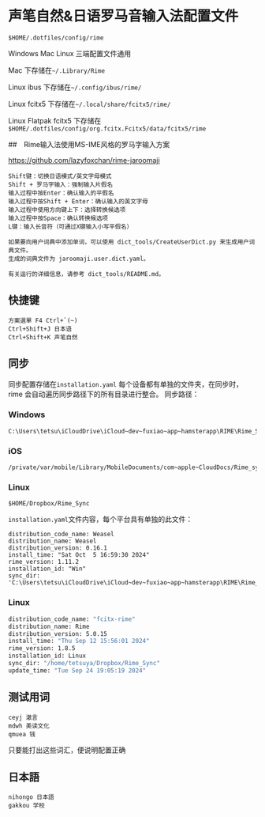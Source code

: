 # 声笔自然&日语罗马音输入法配置文件

`$HOME/.dotfiles/config/rime`

Windows Mac Linux 三端配置文件通用  

Mac 下存储在`~/.Library/Rime`  

Linux ibus 下存储在`~/.config/ibus/rime/`  

Linux fcitx5 下存储在`~/.local/share/fcitx5/rime/`  

Linux Flatpak  fcitx5 下存储在`$HOME/.dotfiles/config/org.fcitx.Fcitx5/data/fcitx5/rime`

##　Rime输入法使用MS-IME风格的罗马字输入方案

https://github.com/lazyfoxchan/rime-jaroomaji

	Shift键：切换日语模式/英文字母模式
	Shift + 罗马字输入：强制输入片假名
	输入过程中按Enter：确认输入的平假名
	输入过程中按Shift + Enter：确认输入的英文字母
	输入过程中使用方向键上下：选择转换候选项
	输入过程中按Space：确认转换候选项
	L键：输入长音符（可通过X键输入小写平假名）
	
	如果要向用户词典中添加单词，可以使用 dict_tools/CreateUserDict.py 来生成用户词典文件。
	生成的词典文件为 jaroomaji.user.dict.yaml。
	
	有关运行的详细信息，请参考 dict_tools/README.md。


## 快捷键
	方案選單 F4 Ctrl+`(~)
	Ctrl+Shift+J 日本语
	Ctrl+Shift+K 声笔自然

## 同步
同步配置存储在`installation.yaml`
每个设备都有单独的文件夹，在同步时，rime 会自动遍历同步路径下的所有目录进行整合。
同步路径：


### Windows
	C:\Users\tetsu\iCloudDrive\iCloud~dev~fuxiao~app~hamsterapp\RIME\Rime_Sync

### iOS
	/private/var/mobile/Library/MobileDocuments/com~apple~CloudDocs/Rime_sync	

### Linux
	$HOME/Dropbox/Rime_Sync

`installation.yaml`文件内容，每个平台具有单独的此文件：

	distribution_code_name: Weasel
	distribution_name: Weasel
	distribution_version: 0.16.1
	install_time: "Sat Oct  5 16:59:30 2024"
	rime_version: 1.11.2
	installation_id: "Win"
	sync_dir: 'C:\Users\tetsu\iCloudDrive\iCloud~dev~fuxiao~app~hamsterapp\RIME\Rime_Sync'

### Linux
```bash
distribution_code_name: "fcitx-rime"
distribution_name: Rime
distribution_version: 5.0.15
install_time: "Thu Sep 12 15:56:01 2024"
rime_version: 1.8.5
installation_id: Linux
sync_dir: "/home/tetsuya/Dropbox/Rime_Sync"
update_time: "Tue Sep 24 19:05:19 2024"
```

## 测试用词
    ceyj 澈言  
    mdwh 美读文化  
    qmuea 钱

只要能打出这些词汇，便说明配置正确

## 日本語
	nihongo	日本語
	gakkou 学校
